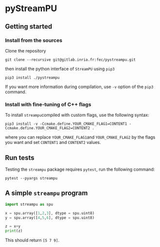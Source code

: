 # pyStreamPU

## Getting started
### Install from the sources
Clone the repository
```
git clone --recursive git@gitlab.inria.fr:fec/pystreampu.git
```
then install the python interface of `StreamPU` using `pip3`
```
pip3 install ./pystreampu
```
If you want more information during compilation, use `-v` option of the `pip3` command.

### Install with fine-tuning of C++ flags
To install `streampu`compiled with custom flags, use the following syntax:
```
pip3 install -v -Ccmake.define.YOUR_CMAKE_FLAG1=CONTENT1 -Ccmake.define.YOUR_CMAKE_FLAG2=CONTENT2 .
```
where you can replace `YOUR_CMAKE_FLAG1`and `YOUR_CMAKE_FLAG2` by the flags you want
and set `CONTENT1` and `CONTENT2` values.

## Run tests
Testing the `streampu` package requires `pytest`, run the following command:
```
pytest --pyargs streampu
```

## A simple `streampu` program

```python
import streampu as spu

x = spu.array([1,2,3], dtype = spu.uint8)
y = spu.array([4,5,6], dtype = spu.uint8)

z = x+y
print(z)
```
This should return `[5 7 9]`.
